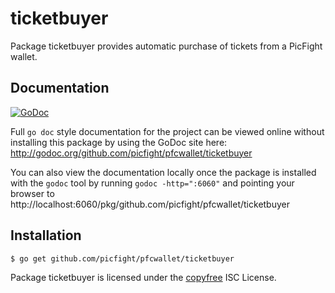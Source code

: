 ticketbuyer
===========

Package ticketbuyer provides automatic purchase of tickets from a PicFight wallet.

## Documentation

[![GoDoc](https://godoc.org/github.com/picfight/pfcwallet/ticketbuyer?status.png)](http://godoc.org/github.com/picfight/pfcwallet/ticketbuyer)

Full `go doc` style documentation for the project can be viewed online without
installing this package by using the GoDoc site here:
http://godoc.org/github.com/picfight/pfcwallet/ticketbuyer

You can also view the documentation locally once the package is installed with
the `godoc` tool by running `godoc -http=":6060"` and pointing your browser to
http://localhost:6060/pkg/github.com/picfight/pfcwallet/ticketbuyer

## Installation

```bash
$ go get github.com/picfight/pfcwallet/ticketbuyer
```

Package ticketbuyer is licensed under the [copyfree](http://copyfree.org) ISC
License.
